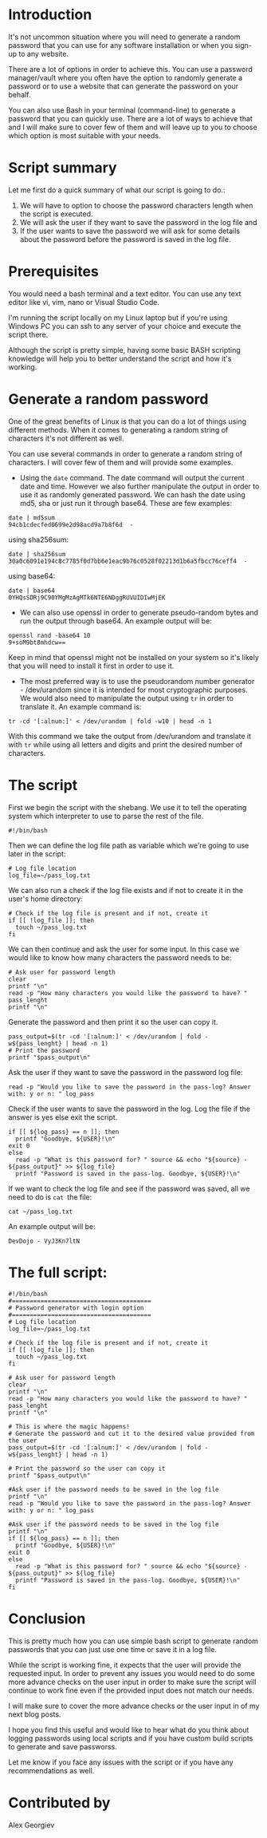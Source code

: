# Introduction
It's not uncommon situation where you will need to generate a random password that you can use for any software installation or when you sign-up to any website.

There are a lot of options in order to achieve this. You can use a password manager/vault where you often have the option to randomly generate a password or to use a website that can generate the password on your behalf.

You can also use Bash in your terminal (command-line) to generate a password that you can quickly use. There are a lot of ways to achieve that and I will make sure to cover few of them and will leave up to you to choose which option is most suitable with your needs.

# Script summary

Let me first do a quick summary of what our script is going to do.:

1. We will have to option to choose the password characters length when the script is executed.
2. We will ask the user if they want to save the password in the log file and 
3. If the user wants to save the password we will ask for some details about the password before the password is saved in the log file.

# Prerequisites

You would need a bash terminal and a text editor. You can use any text editor like vi, vim, nano or Visual Studio Code.

I'm running the script locally on my Linux laptop but if you're using Windows PC you can ssh to any server of your choice and execute the script there.

Although the script is pretty simple, having some basic BASH scripting knowledge will help you to better understand the script and how it's working.

# Generate a random password
One of the great benefits of Linux is that you can do a lot of things using different methods. When it comes to generating a random string of characters it's not different as well.

You can use several commands in order to generate a random string of characters. I will cover few of them and will provide some examples.

- Using the ```date``` command.
The date command will output the current date and time. However we also further manipulate the output in order to use it as randomly generated password. We can hash the date using md5, sha or just run it through base64. These are few examples:

```
date | md5sum
94cb1cdecfed0699e2d98acd9a7b8f6d  -
```
using sha256sum:

```
date | sha256sum
30a0c6091e194c8c7785f0d7bb6e1eac9b76c0528f02213d1b6a5fbcc76ceff4  -
```
using base64:
```
date | base64
0YHQsSDRj9C90YMgMzAgMTk6NTE6NDggRUVUIDIwMjEK
```

- We can also use openssl in order to generate pseudo-random bytes and run the output through base64. An example output will be:
```
openssl rand -base64 10
9+soM9bt8mhdcw==
```
Keep in mind that openssl might not be installed on your system so it's likely that you will need to install it first in order to use it.

- The most preferred way is to use the pseudorandom number generator - /dev/urandom
since it is intended for most cryptographic purposes. We would also need to manipulate the output using ```tr``` in order to translate it. An example command is:

```
tr -cd '[:alnum:]' < /dev/urandom | fold -w10 | head -n 1
```
With this command we take the output from /dev/urandom and translate it with ```tr``` while using all letters and digits and print the desired number of characters.

# The script
First we begin the script with the shebang. We use it to tell the operating system which interpreter to use to parse the rest of the file.
```
#!/bin/bash
```
Then we can define the log file path as variable which we're going to use later in the script:

```
# Log file location
log_file=~/pass_log.txt
```
We can also run a check if the log file exists and if not to create it in the user's home directory:

```
# Check if the log file is present and if not, create it
if [[ !log_file ]]; then
  touch ~/pass_log.txt
fi
```
We can then continue and ask the user for some input. In this case we would like to know how many characters the password needs to be:

```
# Ask user for password length
clear
printf "\n"
read -p "How many characters you would like the password to have? " pass_lenght
printf "\n"
``` 
Generate the password and then print it so the user can copy it.
```
pass_output=$(tr -cd '[:alnum:]' < /dev/urandom | fold -w${pass_lenght} | head -n 1)
# Print the password
printf "$pass_output\n"
```
Ask the user if they want to save the password in the password log file:
```
read -p "Would you like to save the password in the pass-log? Answer with: y or n: " log_pass
```
Check if the user wants to save the password in the log. Log the file if the answer is yes else exit the script.
```
if [[ ${log_pass} == n ]]; then
  printf "Goodbye, ${USER}!\n"
exit 0
else
  read -p "What is this password for? " source && echo "${source} - ${pass_output}" >> ${log_file}
  printf "Password is saved in the pass-log. Goodbye, ${USER}!\n"
```
If we want to check the log file and see if the password was saved, all we need to do is ```cat ```the file:
```
cat ~/pass_log.txt
```
An example output will be:

```
DevDojo - VyJ3Kn7ltN
```

# The full script:
```
#!/bin/bash
#=======================================                                                             
# Password generator with login option
#=======================================                                                      
# Log file location
log_file=~/pass_log.txt

# Check if the log file is present and if not, create it
if [[ !log_file ]]; then
  touch ~/pass_log.txt
fi

# Ask user for password length
clear
printf "\n"
read -p "How many characters you would like the password to have? " pass_lenght
printf "\n"

# This is where the magic happens!
# Generate the password and cut it to the desired value provided from the user
pass_output=$(tr -cd '[:alnum:]' < /dev/urandom | fold -w${pass_lenght} | head -n 1)

# Print the password so the user can copy it
printf "$pass_output\n"

#Ask user if the password needs to be saved in the log file
printf "\n"
read -p "Would you like to save the password in the pass-log? Answer with: y or n: " log_pass

#Ask user if the password needs to be saved in the log file
printf "\n"
if [[ ${log_pass} == n ]]; then
  printf "Goodbye, ${USER}!\n"
exit 0
else
  read -p "What is this password for? " source && echo "${source} - ${pass_output}" >> ${log_file}
  printf "Password is saved in the pass-log. Goodbye, ${USER}!\n"
fi
```

# Conclusion
This is pretty much how you can use simple bash script to generate random passwords that you can just use one time or save it in a log file. 

While the script is working fine, it expects that the user will provide the requested input.  In order to prevent any issues you would need to do some more advance checks on the user input in order to make sure the script will continue to work fine even if the provided input does not match our needs.

I will make sure to cover the more advance checks or the user input in of my next blog posts.

I hope you find this useful and would like to hear what do you think about logging passwords using local scripts and if you have custom build scripts to generate and save passworss.

Let me know if you face any issues with the script or if you have any recommendations as well.

# Contributed by
Alex Georgiev

